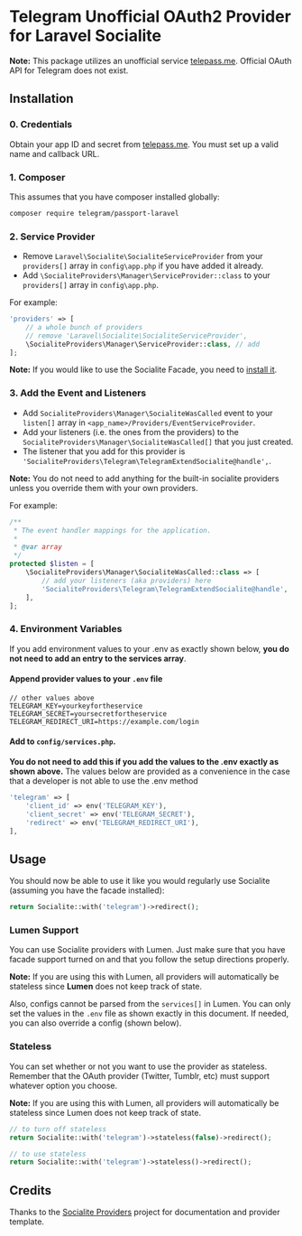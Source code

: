 # Telegram Unofficial OAuth2 Provider for Laravel Socialite

**Note:** This package utilizes an unofficial service [telepass.me](https://telepass.me). Official OAuth API for Telegram does not exist.

## Installation

### 0. Credentials
Obtain your app ID and secret from [telepass.me](https://telepass.me). You must set up a valid name and callback URL.

### 1. Composer
This assumes that you have composer installed globally:
```bash
composer require telegram/passport-laravel
```

### 2. Service Provider
- Remove `Laravel\Socialite\SocialiteServiceProvider` from your `providers[]` array in `config\app.php` if you have added it already.
- Add `\SocialiteProviders\Manager\ServiceProvider::class` to your `providers[]` array in `config\app.php`.

For example:

```php
'providers' => [
    // a whole bunch of providers
    // remove 'Laravel\Socialite\SocialiteServiceProvider',
    \SocialiteProviders\Manager\ServiceProvider::class, // add
];
```
**Note:** If you would like to use the Socialite Facade, you need to [install it](http://laravel.com/docs/5.0/authentication#social-authentication).

### 3. Add the Event and Listeners
- Add `SocialiteProviders\Manager\SocialiteWasCalled` event to your `listen[]` array in `<app_name>/Providers/EventServiceProvider`.
- Add your listeners (i.e. the ones from the providers) to the `SocialiteProviders\Manager\SocialiteWasCalled[]` that you just created.
- The listener that you add for this provider is `'SocialiteProviders\Telegram\TelegramExtendSocialite@handle',`.

**Note:** You do not need to add anything for the built-in socialite providers unless you override them with your own providers.

For example:

```php
/**
 * The event handler mappings for the application.
 *
 * @var array
 */
protected $listen = [
    \SocialiteProviders\Manager\SocialiteWasCalled::class => [
        // add your listeners (aka providers) here
        'SocialiteProviders\Telegram\TelegramExtendSocialite@handle',
    ],
];
```

### 4. Environment Variables
If you add environment values to your .env as exactly shown below, **you do not need to add an entry to the services array**.

#### Append provider values to your `.env` file
```env
// other values above
TELEGRAM_KEY=yourkeyfortheservice
TELEGRAM_SECRET=yoursecretfortheservice
TELEGRAM_REDIRECT_URI=https://example.com/login   
```

#### Add to `config/services.php`.
**You do not need to add this if you add the values to the .env exactly as shown above.**
The values below are provided as a convenience in the case that a developer is not able to use the .env method
```php
'telegram' => [
    'client_id' => env('TELEGRAM_KEY'),
    'client_secret' => env('TELEGRAM_SECRET'),
    'redirect' => env('TELEGRAM_REDIRECT_URI'),  
],
```

## Usage
You should now be able to use it like you would regularly use Socialite (assuming you have the facade installed):
```php
return Socialite::with('telegram')->redirect();
```

### Lumen Support
You can use Socialite providers with Lumen. Just make sure that you have facade support turned on and that you follow the setup directions properly.

**Note:** If you are using this with Lumen, all providers will automatically be stateless since **Lumen** does not keep track of state.

Also, configs cannot be parsed from the `services[]` in Lumen. You can only set the values in the `.env` file as shown exactly in this document. If needed, you can also override a config (shown below).

### Stateless
You can set whether or not you want to use the provider as stateless. Remember that the OAuth provider (Twitter, Tumblr, etc) must support whatever option you choose.

**Note:** If you are using this with Lumen, all providers will automatically be stateless since Lumen does not keep track of state.

```php
// to turn off stateless
return Socialite::with('telegram')->stateless(false)->redirect();

// to use stateless
return Socialite::with('telegram')->stateless()->redirect();
```

## Credits
Thanks to the [Socialite Providers](socialiteproviders.github.io) project for documentation and provider template.
